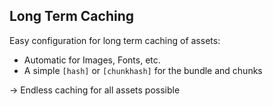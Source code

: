 ## Long Term Caching

Easy configuration for long term caching of assets:

* Automatic for Images, Fonts, etc.
* A simple `[hash]` or `[chunkhash]` for the bundle and chunks


→ Endless caching for all assets possible